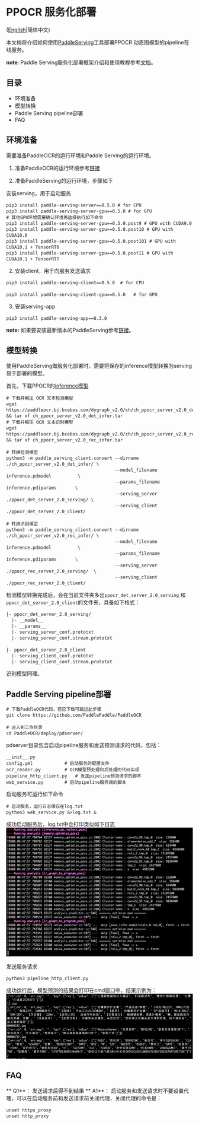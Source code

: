 # PPOCR 服务化部署

([English](./README.md)|简体中文)

本文档将介绍如何使用[PaddleServing](https://github.com/PaddlePaddle/Serving/blob/develop/README_CN.md)工具部署PPOCR
动态图模型的pipeline在线服务。

**note**: Paddle Serving服务化部署框架介绍和使用教程参考[文档](https://aistudio.baidu.com/aistudio/projectdetail/1550674)。

## 目录
- 环境准备
- 模型转换
- Paddle Serving pipeline部署
- FAQ


## 环境准备

需要准备PaddleOCR的运行环境和Paddle Serving的运行环境。

1. 准备PaddleOCR的运行环境参考[链接](../../doc/doc_ch/installation.md)

2. 准备PaddleServing的运行环境，步骤如下

安装serving，用于启动服务
```
pip3 install paddle-serving-server==0.5.0 # for CPU
pip3 install paddle-serving-server-gpu==0.5.0 # for GPU
# 其他GPU环境需要确认环境再选择执行如下命令
pip3 install paddle-serving-server-gpu==0.5.0.post9 # GPU with CUDA9.0
pip3 install paddle-serving-server-gpu==0.5.0.post10 # GPU with CUDA10.0
pip3 install paddle-serving-server-gpu==0.5.0.post101 # GPU with CUDA10.1 + TensorRT6
pip3 install paddle-serving-server-gpu==0.5.0.post11 # GPU with CUDA10.1 + TensorRT7
```

2. 安装client，用于向服务发送请求
```
pip3 install paddle-serving-client==0.5.0  # for CPU

pip3 install paddle-serving-client-gpu==0.5.0   # for GPU
```

3. 安装serving-app
```
pip3 install paddle-serving-app==0.3.0
```

**note:** 如果要安装最新版本的PaddleServing参考[链接](https://github.com/PaddlePaddle/Serving/blob/develop/doc/LATEST_PACKAGES.md)。

## 模型转换
使用PaddleServing做服务化部署时，需要将保存的inference模型转换为serving易于部署的模型。

首先，下载PPOCR的[inference模型](https://github.com/PaddlePaddle/PaddleOCR#pp-ocr-20-series-model-listupdate-on-dec-15)
```
# 下载并解压 OCR 文本检测模型
wget https://paddleocr.bj.bcebos.com/dygraph_v2.0/ch/ch_ppocr_server_v2.0_det_infer.tar && tar xf ch_ppocr_server_v2.0_det_infer.tar
# 下载并解压 OCR 文本识别模型
wget https://paddleocr.bj.bcebos.com/dygraph_v2.0/ch/ch_ppocr_server_v2.0_rec_infer.tar && tar xf ch_ppocr_server_v2.0_rec_infer.tar

# 转换检测模型
python3 -m paddle_serving_client.convert --dirname ./ch_ppocr_server_v2.0_det_infer/ \
                                         --model_filename inference.pdmodel          \
                                         --params_filename inference.pdiparams       \
                                         --serving_server ./ppocr_det_server_2.0_serving/ \
                                         --serving_client ./ppocr_det_server_2.0_client/

# 转换识别模型
python3 -m paddle_serving_client.convert --dirname ./ch_ppocr_server_v2.0_rec_infer/ \
                                         --model_filename inference.pdmodel          \
                                         --params_filename inference.pdiparams       \
                                         --serving_server ./ppocr_rec_server_2.0_serving/  \
                                         --serving_client ./ppocr_rec_server_2.0_client/
```

检测模型转换完成后，会在当前文件夹多出`ppocr_det_server_2.0_serving` 和`ppocr_det_server_2.0_client`的文件夹，具备如下格式：
```
|- ppocr_det_server_2.0_serving/
  |- __model__  
  |- __params__
  |- serving_server_conf.prototxt  
  |- serving_server_conf.stream.prototxt

|- ppocr_det_server_2.0_client
  |- serving_client_conf.prototxt  
  |- serving_client_conf.stream.prototxt

```
识别模型同理。

## Paddle Serving pipeline部署

```
# 下载PaddleOCR代码，若已下载可跳过此步骤
git clone https://github.com/PaddlePaddle/PaddleOCR

# 进入到工作目录
cd PaddleOCR/deploy/pdserver/
```
pdserver目录包含启动pipeline服务和发送预测请求的代码，包括：
```
__init__.py
config.yml            # 启动服务的配置文件
ocr_reader.py         # OCR模型预处理和后处理的代码实现
pipeline_http_client.py   # 发送pipeline预测请求的脚本
web_service.py        # 启动pipeline服务端的脚本
```

启动服务可运行如下命令
```
# 启动服务，运行日志保存在log.txt
python3 web_service.py &>log.txt &
```
成功启动服务后，log.txt中会打印类似如下日志
![](./imgs/start_server.png)


发送服务请求
```
python3 pipeline_http_client.py
```
成功运行后，模型预测的结果会打印在cmd窗口中，结果示例为：
![](./imgs/results.png)



## FAQ
** Q1**： 发送请求后得不到结果
** A1**： 启动服务和发送请求时不要设置代理，可以在启动服务前和发送请求前关闭代理，关闭代理的命令是：
```
unset https_proxy
unset http_proxy
```
